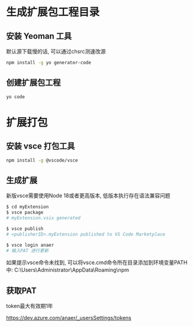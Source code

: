 
# 生成扩展包工程目录

## 安装 Yeoman 工具

默认源下载慢的话, 可以通过chsrc测速改源

```Bash
npm install -g yo generator-code
```

## 创建扩展包工程

```bash
yo code
```

# 扩展打包

## 安装 vsce 打包工具

```bash
npm install -g @vscode/vsce
```

## 生成扩展
新版vsce需要使用Node 18或者更高版本, 低版本执行存在语法兼容问题

```bash
$ cd myExtension
$ vsce package
# myExtension.vsix generated

$ vsce publish
# <publisherID>.myExtension published to VS Code Marketplace

$ vsce login anaer
# 输入PAT 进行更新
```

如果提示vsce命令未找到, 可以将vsce.cmd命令所在目录添加到环境变量PATH中: C:\Users\Administrator\AppData\Roaming\npm

## 获取PAT
token最大有效期1年

https://dev.azure.com/anaer/_usersSettings/tokens


